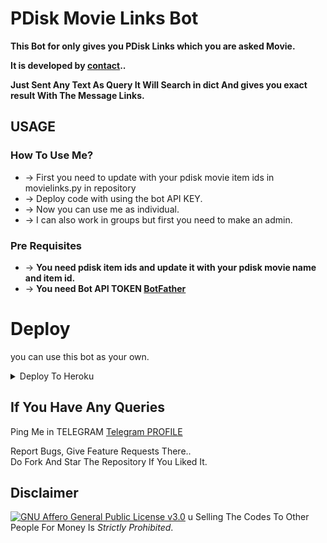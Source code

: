 # PDisk Movie Links Bot

__This Bot for only gives you PDisk Links which you are asked Movie.__

__It is developed by [contact](https://telegram.me/king_webseries)..__

__Just Sent Any Text As Query It Will Search in dict And gives you exact result With The Message Links.__

##  USAGE

### __How To Use Me?__

* -> First you need to update with your pdisk movie item ids in movielinks.py in repository
* -> Deploy code with using the bot API KEY.
* -> Now you can use me as individual.
* -> I can also work in groups but first you need to make an admin.

### Pre Requisites 

* -> __You need pdisk item ids and update it with your pdisk movie name and item id.__
* -> __You need Bot API TOKEN [BotFather](https://telegram.me/BotFather)__

# Deploy
you can use this bot as your own.

<details><summary>Deploy To Heroku</summary>
<p>
<br>
<a href="https://heroku.com/deploy?template=https://github.com/Crownmoviestudio/PDisk-Movie-Urls-Bot">
  <img src="https://www.herokucdn.com/deploy/button.svg" alt="Deploy">
</a>
</p>
</details>

## If You Have Any Queries   
Ping Me in TELEGRAM [Telegram PROFILE](https://telegram.me/King_webseries)

Report Bugs, Give Feature Requests There..   
Do Fork And Star The Repository If You Liked It.

## Disclaimer
[![GNU Affero General Public License v3.0](https://www.gnu.org/graphics/agplv3-155x51.png)](https://www.gnu.org/licenses/agpl-3.0.en.html#header)    u
Selling The Codes To Other People For Money Is *Strictly Prohibited*.
